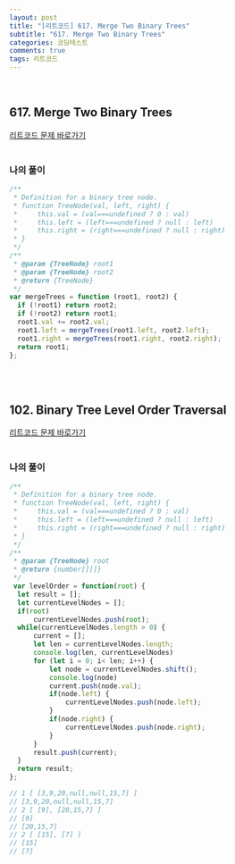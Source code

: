 ```yaml
---
layout: post
title: "[리트코드] 617. Merge Two Binary Trees"
subtitle: "617. Merge Two Binary Trees"
categories: 코딩테스트
comments: true
tags: 리트코드
---
```


<br>


## 617. Merge Two Binary Trees

[리트코드 문제 바로가기](https://leetcode.com/problems/merge-two-binary-trees/) <br><br>

### 나의 풀이

```js
/**
 * Definition for a binary tree node.
 * function TreeNode(val, left, right) {
 *     this.val = (val===undefined ? 0 : val)
 *     this.left = (left===undefined ? null : left)
 *     this.right = (right===undefined ? null : right)
 * }
 */
/**
 * @param {TreeNode} root1
 * @param {TreeNode} root2
 * @return {TreeNode}
 */
var mergeTrees = function (root1, root2) {
  if (!root1) return root2;
  if (!root2) return root1;
  root1.val += root2.val;
  root1.left = mergeTrees(root1.left, root2.left);
  root1.right = mergeTrees(root1.right, root2.right);
  return root1;
};
```

<br><br>


## 102. Binary Tree Level Order Traversal

[리트코드 문제 바로가기](https://leetcode.com/problems/binary-tree-level-order-traversal/) <br><br>

### 나의 풀이

```js
/**
 * Definition for a binary tree node.
 * function TreeNode(val, left, right) {
 *     this.val = (val===undefined ? 0 : val)
 *     this.left = (left===undefined ? null : left)
 *     this.right = (right===undefined ? null : right)
 * }
 */
/**
 * @param {TreeNode} root
 * @return {number[][]}
 */
 var levelOrder = function(root) {
  let result = [];
  let currentLevelNodes = [];
  if(root)
      currentLevelNodes.push(root);
  while(currentLevelNodes.length > 0) {
      current = [];
      let len = currentLevelNodes.length;
      console.log(len, currentLevelNodes)
      for (let i = 0; i< len; i++) {
          let node = currentLevelNodes.shift();
          console.log(node)
          current.push(node.val);
          if(node.left) {
              currentLevelNodes.push(node.left);
          }
          if(node.right) {
              currentLevelNodes.push(node.right);
          }
      }
      result.push(current);
  }
  return result;
};

// 1 [ [3,9,20,null,null,15,7] ]
// [3,9,20,null,null,15,7]
// 2 [ [9], [20,15,7] ]
// [9]
// [20,15,7]
// 2 [ [15], [7] ]
// [15]
// [7]
```

<br><br>